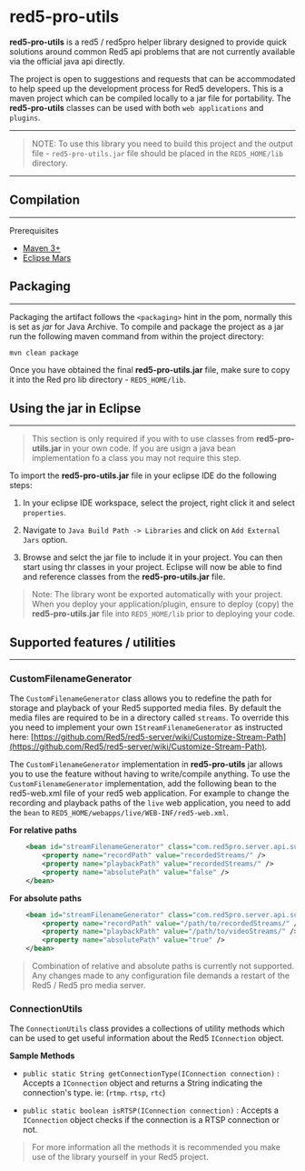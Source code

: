 # red5-pro-utils

__red5-pro-utils__ is a red5 / red5pro helper library designed to provide quick solutions around common Red5 api problems that are not currently available via the official java api directly.

The project is open to suggestions and requests that can be accommodated to help speed up the development process for Red5 developers. This is a maven project which can be compiled locally to a jar file for portability. The __red5-pro-utils__ classes can be used with both `web applications` and `plugins`.

---
> NOTE: To use this library you need to build this project and the output file - `red5-pro-utils.jar` file should be placed in the `RED5_HOME/lib` directory.
---



## Compilation
---

Prerequisites
 * [Maven 3+](http://maven.apache.org/download.cgi)
 * [Eclipse Mars](http://www.eclipse.org/downloads/packages/eclipse-ide-java-developers/mars2)
 
 
 
## Packaging
---

Packaging the artifact follows the ```<packaging>``` hint in the pom, normally this is set as _jar_ for Java Archive. To compile and package the project as a jar run the following maven command from within the project directory:

```sh
mvn clean package
```

Once you have obtained the final __red5-pro-utils.jar__  file, make sure to copy it into the Red pro lib directory - `RED5_HOME/lib`. 


## Using the jar in Eclipse
---

> This section is only required if you with to use classes from __red5-pro-utils.jar__ in your own code. If you are usign a java bean implementation fo a class you may not require this step.


To import the __red5-pro-utils.jar__  file in your eclipse IDE do the following steps:

1. In your eclipse IDE workspace, select the project, right click it and select `properties`.

2. Navigate to  `Java Build Path -> Libraries` and click on `Add External Jars` option. 

3. Browse and  selct the jar file to include it in your project. You can then start using thr classes in your project. Eclipse will now be able to find and reference classes from the __red5-pro-utils.jar__ file.

> Note: The library wont be exported automatically with your project. When you deploy your application/plugin, ensure to deploy (copy) the __red5-pro-utils.jar__ file into `RED5_HOME/lib` prior to deploying your code.



## Supported features / utilities
---


### CustomFilenameGenerator

The `CustomFilenameGenerator` class allows you to redefine the path for storage and playback of your Red5 supported media files. By default the media files are required to be in a directory called `streams`. To override this you need to implement your own `IStreamFilenameGenerator` as instructed here: [https://github.com/Red5/red5-server/wiki/Customize-Stream-Path](https://github.com/Red5/red5-server/wiki/Customize-Stream-Path).


The `CustomFilenameGenerator` implementation in __red5-pro-utils__ jar allows you to use the feature without having to write/compile anything. To use the `CustomFilenameGenerator` implementation, add the following bean to the  red5-web.xml file of your red5 web application. For example to change the recording and playback paths of the `live` web application, you need to add the `bean` to `RED5_HOME/webapps/live/WEB-INF/red5-web.xml`.



__For relative paths__

```xml
	<bean id="streamFilenameGenerator" class="com.red5pro.server.api.superutils.CustomFilenameGenerator"> 
   		<property name="recordPath" value="recordedStreams/" /> 
   		<property name="playbackPath" value="recordedStreams/" /> 
   		<property name="absolutePath" value="false" /> 
	</bean>
```


__For absolute paths__

```xml
	<bean id="streamFilenameGenerator" class="com.red5pro.server.api.superutils.CustomFilenameGenerator"> 
   		<property name="recordPath" value="/path/to/recordedStreams/" /> 
   		<property name="playbackPath" value="/path/to/videoStreams/" /> 
   		<property name="absolutePath" value="true" /> 
	</bean>
```

> Combination of relative and absolute paths is currently not supported.
> Any changes made to any configuration file demands a restart of the Red5 / Red5 pro media server.



### ConnectionUtils


The `ConnectionUtils` class provides a collections of utility methods which can be used to get useful information about the Red5 `IConnection` object.



__Sample Methods__


* `public static String getConnectionType(IConnection connection)` : Accepts a `IConnection` object and returns a String indicating the connection's type. ie: (`rtmp`. `rtsp`, `rtc`) 

* `public static boolean isRTSP(IConnection connection)` : Accepts a `IConnection` object checks if the connection is a RTSP connection or not.

> For more information all the methods it is recommended you make use of the library yourself in your Red5 project.



